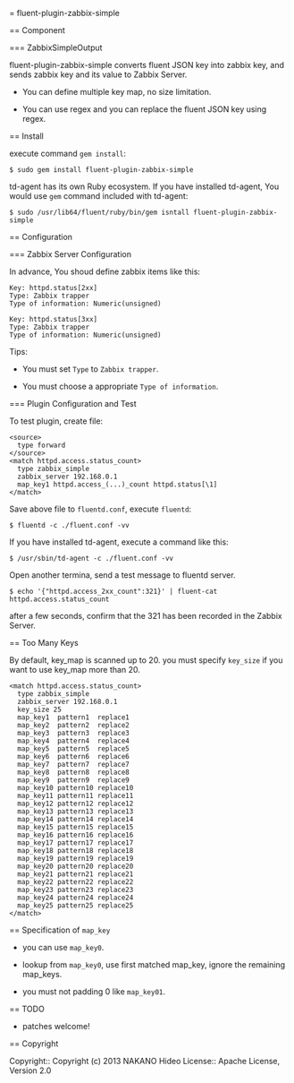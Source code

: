 = fluent-plugin-zabbix-simple

== Component

=== ZabbixSimpleOutput

fluent-plugin-zabbix-simple converts fluent JSON key into zabbix key, and sends zabbix key and its value to Zabbix Server.

* You can define multiple key map, no size limitation.

* You can use regex and you can replace the fluent JSON key using regex.

== Install

execute command `gem install`:

    $ sudo gem install fluent-plugin-zabbix-simple

td-agent has its own Ruby ecosystem.
If you have installed td-agent, You would use `gem` command included with td-agent:

    $ sudo /usr/lib64/fluent/ruby/bin/gem isntall fluent-plugin-zabbix-simple

== Configuration

=== Zabbix Server Configuration

In advance, You shoud define zabbix items like this:

    Key: httpd.status[2xx]
    Type: Zabbix trapper
    Type of information: Numeric(unsigned)

    Key: httpd.status[3xx]
    Type: Zabbix trapper
    Type of information: Numeric(unsigned)

Tips:

* You must set `Type` to `Zabbix trapper`.

* You must choose a appropriate `Type of information`.

=== Plugin Configuration and Test

To test plugin, create file:

    <source>
      type forward
    </source>
    <match httpd.access.status_count>
      type zabbix_simple
      zabbix_server 192.168.0.1
      map_key1 httpd.access_(...)_count httpd.status[\1]
    </match>

Save above file to `fluentd.conf`, execute `fluentd`:

    $ fluentd -c ./fluent.conf -vv

If you have installed td-agent, execute a command like this:

    $ /usr/sbin/td-agent -c ./fluent.conf -vv

Open another termina, send a test message to fluentd server.

    $ echo '{"httpd.access_2xx_count":321}' | fluent-cat httpd.access.status_count

after a few seconds, confirm that the 321 has been recorded in the Zabbix Server.

== Too Many Keys

By default, key_map is scanned up to 20.
you must specify `key_size` if you want to use key_map more than 20.

    <match httpd.access.status_count>
      type zabbix_simple
      zabbix_server 192.168.0.1
      key_size 25
      map_key1  pattern1  replace1
      map_key2  pattern2  replace2
      map_key3  pattern3  replace3
      map_key4  pattern4  replace4
      map_key5  pattern5  replace5
      map_key6  pattern6  replace6
      map_key7  pattern7  replace7
      map_key8  pattern8  replace8
      map_key9  pattern9  replace9
      map_key10 pattern10 replace10
      map_key11 pattern11 replace11
      map_key12 pattern12 replace12
      map_key13 pattern13 replace13
      map_key14 pattern14 replace14
      map_key15 pattern15 replace15
      map_key16 pattern16 replace16
      map_key17 pattern17 replace17
      map_key18 pattern18 replace18
      map_key19 pattern19 replace19
      map_key20 pattern20 replace20
      map_key21 pattern21 replace21
      map_key22 pattern22 replace22
      map_key23 pattern23 replace23
      map_key24 pattern24 replace24
      map_key25 pattern25 replace25
    </match>

== Specification of `map_key`

* you can use `map_key0`.

* lookup from `map_key0`, use first matched map_key, ignore the remaining map_keys.

* you must not padding 0 like `map_key01`.

== TODO

- patches welcome!

== Copyright

Copyright:: Copyright (c) 2013 NAKANO Hideo
License::   Apache License, Version 2.0
